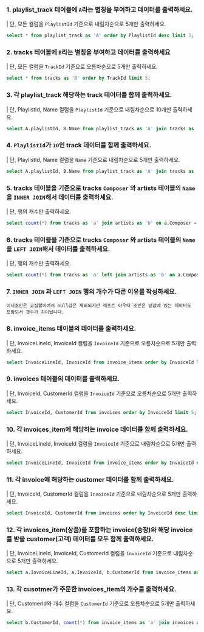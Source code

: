 ### 1. playlist_track 테이블에 `A`라는 별칭을 부여하고 데이터를 출력하세요.
| 단, 모든 컬럼을 `PlaylistId` 기준으로 내림차순으로 5개만 출력하세요.
```sql
select * from playlist_track as 'A' order by PlaylistId desc limit 5;
```

### 2. tracks 테이블에 `B`라는 별칭을 부여하고 데이터를 출력하세요
| 단, 모든 컬럼을 `TrackId` 기준으로 오름차순으로 5개만 출력하세요.
```sql
select * from tracks as 'B' order by TrackId limit 5;

``` 
 
### 3. 각 playlist_track 해당하는 track 데이터를 함께 출력하세요.
| 단, PlaylistId, Name 컬럼을 `PlaylistId` 기준으로 내림차순으로 10개만 출력하세요. 
```sql
select A.playlistId, B.Name from playlist_track as 'A' join tracks as 'B' on A.TrackId = B.TrackId order by A.playlistId desc limit 10;
```  

### 4. `PlaylistId`가 `10`인 track 데이터를 함께 출력하세요. 
| 단, PlaylistId, Name 컬럼을 `Name` 기준으로 내림차순으로 5개만 출력하세요.
```sql
select A.playlistId, B.Name from playlist_track as 'A' join tracks as 'B' on A.TrackId = B.TrackId where A.playlistId = 10 order by B.Name desc limit 5;
``` 

### 5. tracks 테이블을 기준으로 tracks `Composer` 와 artists 테이블의 `Name`을 `INNER JOIN`해서 데이터를 출력하세요.
| 단, 행의 개수만 출력하세요.
```sql
select count(*) from tracks as 'a' join artists as 'b' on a.Composer = b.Name;
```

### 6. tracks 테이블을 기준으로 tracks `Composer` 와 artists 테이블의 `Name`을 `LEFT JOIN`해서 데이터를 출력하세요.
| 단, 행의 개수만 출력하세요.
```sql
select count(*) from tracks as 'a' left join artists as 'b' on a.Composer = b.Name;
```

### 7. `INNER JOIN` 과 `LEFT JOIN` 행의 개수가 다른 이유를 작성하세요.
```plain
이너조인은 교집합이여서 null값은 제외되지만 레프트 아우터 조인은 널값에 있는 데이터도 포함되서 갯수가 차이납니다.
```

### 8. invoice_items 테이블의 데이터를 출력하세요.
| 단, InvoiceLineId, InvoiceId 컬럼을 `InvoiceId` 기준으로 오름차순으로 5개만 출력하세요.
```sql
select InvoiceLineId, InvoiceId from invoice_items order by InvoiceId limit 5;
``` 

### 9. invoices 테이블의 데이터를 출력하세요.
| 단, InvoiceId, CustomerId 컬럼을 `InvoiceId` 기준으로 오름차순으로 5개만 출력하세요.
```sql
select InvoiceId, CustomerId from invoices order by InvoiceId limit 5;
``` 

### 10. 각 invoices_item에 해당하는 invoice 데이터를 함께 출력하세요.
| 단, InvoiceLineId, InvoiceId 컬럼을 `InvoiceId` 기준으로 내림차순으로 5개만 출력하세요.
```sql
select InvoiceLineId, InvoiceId from invoice_items order by InvoiceId desc limit 5;
``` 


### 11. 각 invoice에 해당하는 customer 데이터를 함께 출력하세요.
| 단, InvoiceId, CustomerId 컬럼을 `InvoiceId` 기준으로 내림차순으로 5개만 출력하세요.
```sql
select InvoiceId, CustomerId from invoices order by InvoiceId desc limit 5;
``` 

### 12. 각 invoices_item(상품)을 포함하는 invoice(송장)와 해당 invoice를 받을 customer(고객) 데이터를 모두 함께 출력하세요.
| 단, InvoiceLineId, InvoiceId, CustomerId 컬럼을 `InvoiceId` 기준으로 내림차순으로 5개만 출력하세요.
```sql
select a.InvoiceLineId, a.InvoiceId, b.CustomerId from invoice_items as 'a' join invoices as 'b' on a.InvoiceId = b.InvoiceId order by a.InvoiceId desc limit 5;
```

### 13. 각 cusotmer가 주문한 invoices_item의 개수를 출력하세요.
| 단, CustomerId와 개수 컬럼을 `CustomerId` 기준으로 오름차순으로 5개만 출력하세요.
```sql
select b.CustomerId, count(*) from invoice_items as 'a' join invoices as 'b' on a.InvoiceId = b.InvoiceId group by b.CustomerId order by b.CustomerId limit 5;
``` 

